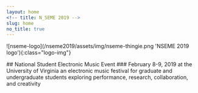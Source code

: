 ```yaml
---
layout: home
<!-- title: N_SEME 2019 -->
slug: home
no_title: true
---
```

<p class="logo-container" markdown="1">
![nseme-logo](/nseme2019/assets/img/nseme-thingie.png 'NSEME 2019 logo'){:class="logo-img"}
</p>
## National Student Electronic Music Event
### February 8-9, 2019 at the University of Virginia
an electronic music festival for graduate and undergraduate students exploring performance, research, collaboration, and creativity  
